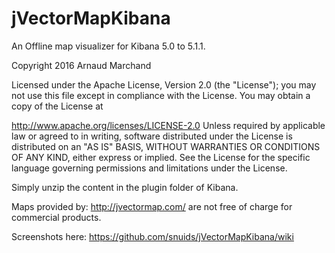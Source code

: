 # jVectorMapKibana

An Offline map visualizer for Kibana 5.0 to 5.1.1.

Copyright 2016 Arnaud Marchand

Licensed under the Apache License, Version 2.0 (the "License"); you may not use this file except in compliance with the License. You may obtain a copy of the License at

http://www.apache.org/licenses/LICENSE-2.0
Unless required by applicable law or agreed to in writing, software distributed under the License is distributed on an "AS IS" BASIS, WITHOUT WARRANTIES OR CONDITIONS OF ANY KIND, either express or implied. See the License for the specific language governing permissions and limitations under the License.

Simply unzip the content in the plugin folder of Kibana.

Maps provided by: http://jvectormap.com/ are not free of charge for commercial products.

Screenshots here: https://github.com/snuids/jVectorMapKibana/wiki
